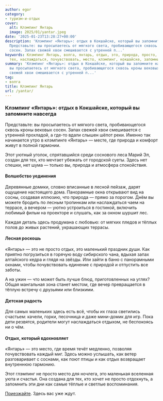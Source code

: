 ```yaml
---
author: egor
category:
- туризм-и-отдых
cover:
  alt: Клэмпинг Янтарь
  image: 2025/01/yantar.jpeg
date: '2025-01-23T13:28:27+00:00'
description: 'Клэмпинг «Янтарь»: отдых в Кокшайске, который вы запомните навсегда
  Представьте: вы просыпаетесь от мягкого света, пробивающегося сквозь кроны вековых
  сосен. Запах свежей хвои смешивается с утренней п...'
keywords: Клэмпинг Янтарь, волга, янтарь, отдых, это, природа, просто, который, запах,
  тех, наслаждаться, почувствовать, место, клэмпинг, кокшайске, запомните, навсегда
summary: 'Клэмпинг «Янтарь»: отдых в Кокшайске, который вы запомните навсегда Представьте:
  вы просыпаетесь от мягкого света, пробивающегося сквозь кроны вековых сосен. Запах
  свежей хвои смешивается с утренней п...'
tag:
- волга
title: Клэмпинг Янтарь
url: /yantar/
---
```


### Клэмпинг «Янтарь»: отдых в Кокшайске, который вы запомните навсегда

Представьте: вы просыпаетесь от мягкого света, пробивающегося сквозь кроны вековых сосен. Запах свежей хвои смешивается с утренней прохладой, а где-то вдали слышен шёпот реки. Именно так начинается утро в клэмпинге «Янтарь» — месте, где природа и комфорт живут в полной гармонии.

Этот уютный уголок, спрятавшийся среди соснового леса Марий Эл, создан для тех, кто мечтает убежать от городской суеты. Здесь нет спешки, нет шума — только вы, природа и атмосфера спокойствия.

#### Волшебство уединения

Деревянные домики, словно вписанные в лесной пейзаж, дарят ощущение настоящего дома. Панорамные окна открывают вид на сосны, создавая иллюзию, что природа — прямо за порогом. Днём вы можете бродить по лесным тропинкам или наслаждаться чаем на террасе, а вечером — уютно устроиться в гостиной, включить любимый фильм на проекторе и слушать, как за окном шуршит лес.

Каждая деталь здесь продумана с любовью: от мягких пледов и тёплых полов до живых растений, украшающих террасы.

#### Лесная роскошь

«Янтарь» — это не просто отдых, это маленький праздник души. Как приятно погрузиться в горячую воду сибирского чана, вдыхая запах алтайского кедра и глядя на звёзды. Или зайти в баню с панорамными окнами, чтобы почувствовать единение с природой и отпустить все заботы.

А на ужин — что может быть лучше блюд, приготовленных на углях? Общая мангальная зона станет местом, где вечер превращается в тёплую встречу с друзьями или близкими.

#### Детская радость

Для самых маленьких здесь есть всё, чтобы их глаза светились счастьем: качели, горки, песочница и даже мини-домик для игр. Пока дети резвятся, родители могут наслаждаться отдыхом, не беспокоясь ни о чём.

#### Отдых, который вдохновляет

«Янтарь» — это место, где время течёт медленно, позволяя почувствовать каждый миг. Здесь можно услышать, как ветер разговаривает с соснами, как поют птицы и как отдых возвращает внутреннюю гармонию.

Этот глэмпинг не просто место для ночлега, это маленькая вселенная уюта и счастья. Она создана для тех, кто хочет не просто отдохнуть, а запомнить эти дни как самые тёплые и светлые воспоминания.

[Приезжайте](https://yantarglamp.tb.ru/yantarglamp). Здесь вас уже ждут.